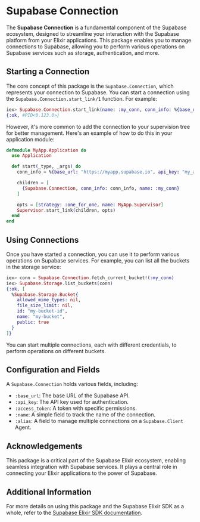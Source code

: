 # Supabase Connection

The **Supabase Connection** is a fundamental component of the Supabase ecosystem, designed to streamline your interaction with the Supabase platform from your Elixir applications. This package enables you to manage connections to Supabase, allowing you to perform various operations on Supabase services such as storage, authentication, and more.

## Starting a Connection

The core concept of this package is the `Supabase.Connection`, which represents your connection to Supabase. You can start a connection using the `Supabase.Connection.start_link/1` function. For example:

```elixir
iex> Supabase.Connection.start_link(name: :my_conn, conn_info: %{base_url: "https://myapp.supabase.io", api_key: "my_api_key"})
{:ok, #PID<0.123.0>}
```

However, it's more common to add the connection to your supervision tree for better management. Here's an example of how to do this in your application module:

```elixir
defmodule MyApp.Application do
  use Application

  def start(_type, _args) do
    conn_info = %{base_url: "https://myapp.supabase.io", api_key: "my_api_key"}

    children = [
      {Supabase.Connection, conn_info: conn_info, name: :my_conn}
    ]

    opts = [strategy: :one_for_one, name: MyApp.Supervisor]
    Supervisor.start_link(children, opts)
  end
end
```

## Using Connections

Once you have started a connection, you can use it to perform various operations on Supabase services. For example, you can list all the buckets in the storage service:

```elixir
iex> conn = Supabase.Connection.fetch_current_bucket!(:my_conn)
iex> Supabase.Storage.list_buckets(conn)
{:ok, [
  %Supabase.Storage.Bucket{
    allowed_mime_types: nil,
    file_size_limit: nil,
    id: "my-bucket-id",
    name: "my-bucket",
    public: true
  }
]}
```

You can start multiple connections, each with different credentials, to perform operations on different buckets.

## Configuration and Fields

A `Supabase.Connection` holds various fields, including:

- `:base_url`: The base URL of the Supabase API.
- `:api_key`: The API key used for authentication.
- `:access_token`: A token with specific permissions.
- `:name`: A simple field to track the name of the connection.
- `:alias`: A field to manage multiple connections on a `Supabase.Client` Agent.

## Acknowledgements

This package is a critical part of the Supabase Elixir ecosystem, enabling seamless integration with Supabase services. It plays a central role in connecting your Elixir applications to the power of Supabase.

## Additional Information

For more details on using this package and the Supabase Elixir SDK as a whole, refer to the [Supabase Elixir SDK documentation](https://hexdocs.pm/supabase_potion).
